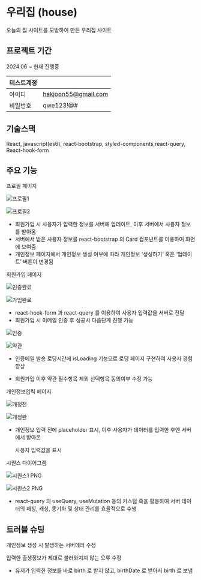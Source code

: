 # 우리집 (house)

오늘의 집 사이트를 모방하여 만든 우리집 사이트




## 프로젝트 기간

 2024.06 ~ 현재 진행중

| 테스트계정 |  |
| --- | --- |
| 아이디 | hakjoon55@gmail.com |
| 비밀번호 | qwe123!@# |

## 기술스택

React, javascript(es6), react-bootstrap, styled-components,react-query, React-hook-form


## 주요 기능

프로필 페이지

![프로필1](https://github.com/user-attachments/assets/789bacdc-d587-400c-a418-4d328b5fdb8a)

![프로필2](https://github.com/user-attachments/assets/09a6c52f-a798-4f98-b652-362750fde174)

- 회원가입 시 사용자가 입력한 정보를 서버에 업데이트, 이후 서버에서 사용자 정보를 받아옴
- 서버에서 받은 사용자 정보를 react-bootstrap 의 Card 컴포넌트를 이용하여 화면에 보여줌
- 개인정보 페이지에서 개인정보 생성 여부에 따라 개인정보 ‘생성하기’ 혹은 ‘업데이트’ 버튼이 변경됨

회원가입 페이지

![인증완료](https://github.com/user-attachments/assets/8d4ca2f5-fb3c-4dc9-b1f5-056398519a72)

![가입완료](https://github.com/user-attachments/assets/e9fe2800-9a44-4bf2-9251-f4c573a4023a)

- react-hook-form 과 react-query 를 이용하여 사용자 입력값을 서버로 전달
- 회원가입 시 이메일 인증 후 성공시 다음단계 진행 가능

![인증](https://github.com/user-attachments/assets/98e67ac9-b434-4542-8233-99e4a3a962da)

![약관](https://github.com/user-attachments/assets/478bcb65-4999-4cfb-a4bd-8cef0bd5a1f4)

- 인증메일 발송 로딩시간에 isLoading 기능으로 로딩 페이지 구현하여 사용자 경험 
향상

- 회원가입 이후 약관 필수항목 제외 
선택항목 동의여부 수정 가능


개인정보입력 페이지

![개정전](https://github.com/user-attachments/assets/b023ea59-69aa-4fc9-bb8c-e0908b5e18eb)

![개정완](https://github.com/user-attachments/assets/90404971-7836-4d85-ad7c-488b0dfe83bb)

- 개인정보 입력 전에 placeholder 표시, 이후 사용자가 데이터를 입력한 후엔 서버에서 받아온
    
    사용자 입력값을 표시
    

시퀀스 다이어그램

![시퀀스1 PNG](https://github.com/user-attachments/assets/56d09a51-0cd9-4e96-886f-af292d6be886)

![시퀀스2 PNG](https://github.com/user-attachments/assets/2d659aad-4bc4-446c-a643-ffd3598eff4d)

- react-query 의 useQuery, useMutation 등의 커스텀 훅을 활용하여 서버 데이터의 패칭, 캐싱, 동기화 및 상태 관리를 효율적으로 수행


## 트러블 슈팅

개인정보 생성 시 발생하는 서버에러 수정

입력한 출생정보가 제대로 불러와지지 않는 오류 수정

- 유저가 입력한 정보를 바로 birth 로 받지 않고, birthDate 로 받아서 birth 로 보냄
